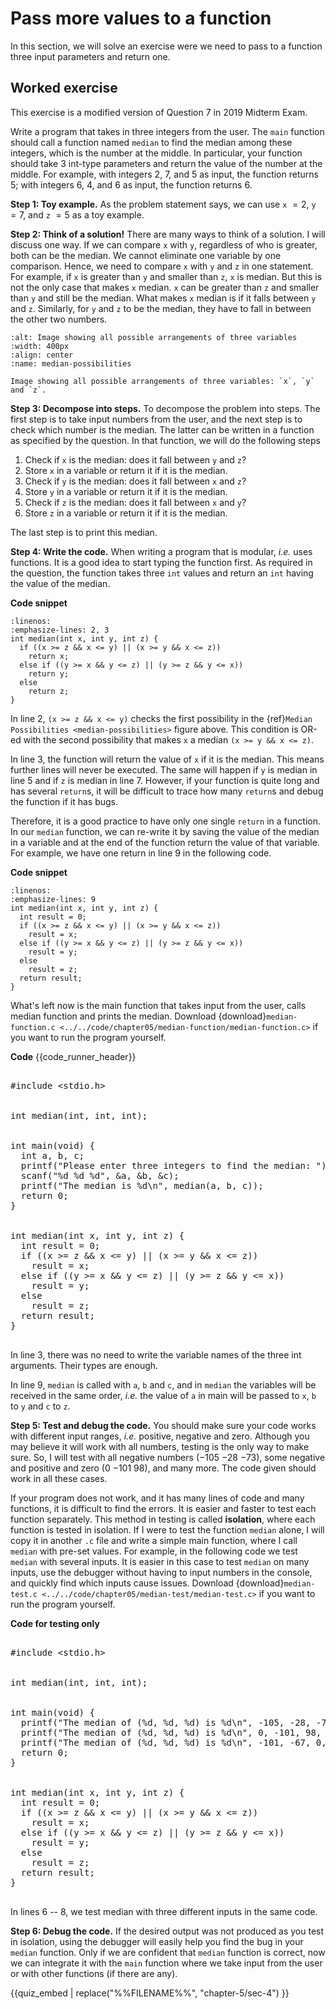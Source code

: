 # Pass more values to a function

In this section, we will solve an exercise were we need to pass to a function three input parameters and return one.

## Worked exercise 

This exercise is a modified version of Question 7 in 2019 Midterm Exam.

Write a program that takes in three integers from the user. The `main` function should call a function named `median` to find the median among these integers, which is the number at the middle. In particular, your function should take $3$ int-type parameters and return the value of the number at the middle. For example, with integers $2$, $7$, and $5$ as input, the function returns 5; with integers $6$, $4$, and $6$ as input, the function returns $6$.

**Step 1: Toy example.** As the problem statement says, we can use `x` $= 2$, `y` $= 7$, and `z` $= 5$ as a toy example.

**Step 2: Think of a solution!** There are many ways to think of a solution. I will discuss one way. If we can compare `x` with `y`, regardless of who is greater, both can be the median. We cannot eliminate one variable by one comparison. Hence, we need to compare `x` with `y` and `z` in one statement. For example, if `x` is greater than `y` and smaller than `z`, `x` is median. But this is not the only case that makes `x` median. `x` can be greater than `z` and smaller than `y` and still be the median. What makes `x` median is if it falls between `y` and `z`. Similarly, for `y` and `z` to be the median, they have to fall in between the other two numbers.

```{figure} ./images/median-example.png
:alt: Image showing all possible arrangements of three variables
:width: 400px
:align: center
:name: median-possibilities

Image showing all possible arrangements of three variables: `x`, `y` and `z`.
```

**Step 3: Decompose into steps.** To decompose the problem into steps. The first step is to take input numbers from the user, and the next step is to check which number is the median. The latter can be written in a function as specified by the question. In that function, we will do the following steps

1. Check if `x` is the median: does it fall between `y` and `z`?
2. Store `x` in a variable or return it if it is the median.
3. Check if `y` is the median: does it fall between `x` and `z`?
4. Store `y` in a variable or return it if it is the median.
5. Check if `z` is the median: does it fall between `x` and `y`?
6. Store `z` in a variable or return it if it is the median.

The last step is to print this median.

**Step 4: Write the code.** When writing a program that is modular, *i.e.* uses functions. It is a good idea to start typing the function first. As required in the question, the function takes three `int` values and return an `int` having the value of the median.

**Code snippet**
```{code-block} c
:linenos:
:emphasize-lines: 2, 3
int median(int x, int y, int z) {
  if ((x >= z && x <= y) || (x >= y && x <= z))
    return x;
  else if ((y >= x && y <= z) || (y >= z && y <= x))
    return y;
  else
    return z;
}
```

In line 2, `(x >= z && x <= y)` checks the first possibility in the {ref}`Median Possibilities <median-possibilities>` figure above. This condition is OR-ed with the second possibility that makes `x` a median `(x >= y && x <= z)`.

In line $3$, the function will return the value of `x` if it is the median. This means further lines will never be executed. The same will happen if `y` is median in line $5$ and if `z` is median in line $7$. However, if your function is quite long and has several `return`s, it will be difficult to trace how many `return`s and debug the function if it has bugs.

Therefore, it is a good practice to have only one single `return` in a function. In our `median` function, we can re-write it by saving the value of the median in a variable and at the end of the function return the value of that variable. For example, we have one return in line 9 in the following code.

**Code snippet**
```{code-block} c
:linenos:
:emphasize-lines: 9
int median(int x, int y, int z) {
  int result = 0;
  if ((x >= z && x <= y) || (x >= y && x <= z))
    result = x;
  else if ((y >= x && y <= z) || (y >= z && y <= x))
    result = y;
  else
    result = z;
  return result;
}
```

What's left now is the main function that takes input from the user, calls median function and prints the median. Download {download}`median-function.c <../../code/chapter05/median-function/median-function.c>` if you want to run the program yourself. 

**Code**
{{code_runner_header}}
<pre class="code-runner-wrapper">
<code-runner language="c" highlight-lines="3 9" input="2 7 5"
output="Please enter three integers to find the median: <b>2 7 5</b>
The median is 5">
&#35;include &lt;stdio.h&gt;
<br>
int median(int, int, int);
<br>
int main(void) {
  int a, b, c;
  printf("Please enter three integers to find the median: ");
  scanf("%d %d %d", &a, &b, &c);
  printf("The median is %d\n", median(a, b, c));
  return 0;
}
<br>
int median(int x, int y, int z) {
  int result = 0;
  if ((x >= z && x <= y) || (x >= y && x <= z))
    result = x;
  else if ((y >= x && y <= z) || (y >= z && y <= x))
    result = y;
  else
    result = z;
  return result;
}
</code-runner>
</pre>

In line 3, there was no need to write the variable names of the three int arguments. Their types are enough.

In line 9, `median` is called with `a`, `b` and `c`, and in `median` the variables will be received in the same order, *i.e.* the value of `a` in main will be passed to `x`, `b` to `y` and `c` to `z`.

**Step 5: Test and debug the code.** You should make sure your code works with different input ranges, *i.e.* positive, negative and zero. Although you may believe it will work with all numbers, testing is the only way to make sure. So, I will test with all negative numbers ($-105$ $-28$ $-73$), some negative and positive and zero ($0$ $-101$ $98$), and many more. The code given should work in all these cases. 

If your program does not work, and it has many lines of code and many functions, it is difficult to find the errors. It is easier and faster to test each function separately. This method in testing is called **isolation**, where each function is tested in isolation. If I were to test the function `median` alone, I will copy it in another `.c` file and write a simple main function, where I call `median` with pre-set values. For example, in the following code we test `median` with several inputs. It is easier in this case to test `median` on many inputs, use the debugger without having to input numbers in the console, and quickly find which inputs cause issues. Download {download}`median-test.c <../../code/chapter05/median-test/median-test.c>` if you want to run the program yourself. 

**Code for testing only**
<pre class="code-runner-wrapper">
<code-runner language="c" output="The median of (-105, -28, -73) is -73
The median of (0, -101, 98) is 0
The median of (-101, -67, 0) is -67">
&#35;include &lt;stdio.h&gt;
<br>
int median(int, int, int);
<br>
int main(void) {
  printf("The median of (%d, %d, %d) is %d\n", -105, -28, -73, median(-105, -28, -73));
  printf("The median of (%d, %d, %d) is %d\n", 0, -101, 98, median(0, -101, 98));
  printf("The median of (%d, %d, %d) is %d\n", -101, -67, 0, median(-101, -67, 0));
  return 0;
}
<br>
int median(int x, int y, int z) {
  int result = 0;
  if ((x >= z && x <= y) || (x >= y && x <= z))
    result = x;
  else if ((y >= x && y <= z) || (y >= z && y <= x))
    result = y;
  else
    result = z;
  return result;
}
</code-runner>
</pre>

In lines $6$ -- $8$, we test median with three different inputs in the same code. 

**Step 6:  Debug the code.** If the desired output was not produced as you test in isolation, using the debugger will easily help you find the bug in your `median` function. Only if we are confident that `median` function is correct, now we can integrate it with the `main` function where we take input from the user or with other functions (if there are any).


{{quiz_embed | replace("%%FILENAME%%", "chapter-5/sec-4") }}